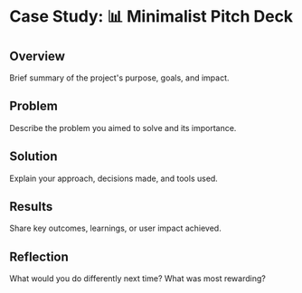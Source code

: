 # Case Study: 📊 Minimalist Pitch Deck

## Overview
Brief summary of the project's purpose, goals, and impact.

## Problem
Describe the problem you aimed to solve and its importance.

## Solution
Explain your approach, decisions made, and tools used.

## Results
Share key outcomes, learnings, or user impact achieved.

## Reflection
What would you do differently next time? What was most rewarding?
